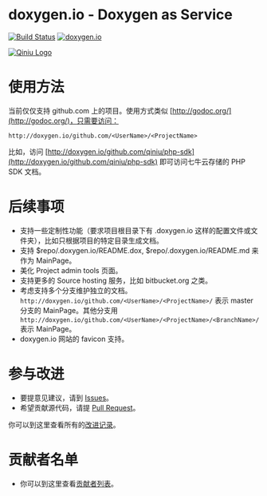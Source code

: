 doxygen.io - Doxygen as Service
======

[![Build Status](https://travis-ci.org/qiniu/doxygen.io.svg?branch=master)](https://travis-ci.org/qiniu/doxygen.io)
[![doxygen.io](http://doxygen.io/github.com/qiniu/doxygen.io/?status.svg)](http://doxygen.io/github.com/qiniu/doxygen.io/)

[![Qiniu Logo](http://open.qiniudn.com/logo.png)](http://qiniu.com/)

# 使用方法

当前仅仅支持 github.com 上的项目。使用方式类似 [http://godoc.org/](http://godoc.org/)，只需要访问：

```
http://doxygen.io/github.com/<UserName>/<ProjectName>
```

比如，访问 [http://doxygen.io/github.com/qiniu/php-sdk](http://doxygen.io/github.com/qiniu/php-sdk) 即可访问七牛云存储的 PHP SDK 文档。

# 后续事项

- 支持一些定制性功能（要求项目根目录下有 .doxygen.io 这样的配置文件或文件夹），比如只根据项目的特定目录生成文档。
- 支持 $repo/.doxygen.io/README.dox, $repo/.doxygen.io/README.md 来作为 MainPage。
- 美化 Project admin tools 页面。
- 支持更多的 Source hosting 服务，比如 bitbucket.org 之类。
- 考虑支持多个分支维护独立的文档。`http://doxygen.io/github.com/<UserName>/<ProjectName>/` 表示 master 分支的 MainPage。其他分支用 `http://doxygen.io/github.com/<UserName>/<ProjectName>/<BranchName>/` 表示 MainPage。
- doxygen.io 网站的 favicon 支持。

# 参与改进

- 要提意见建议，请到 [Issues](https://github.com/qiniu/doxygen.io/issues)。
- 希望贡献源代码，请提 [Pull Request](https://github.com/qiniu/doxygen.io/compare)。

你可以到这里查看所有的[改进记录](https://github.com/qiniu/doxygen.io/releases)。

# 贡献者名单

- 你可以到这里查看[贡献者列表](https://github.com/qiniu/doxygen.io/graphs/contributors)。

